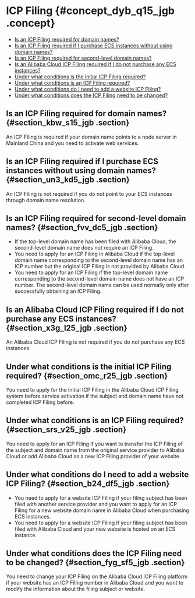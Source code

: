 # ICP Filing {#concept_dyb_q15_jgb .concept}

-   [Is an ICP Filing required for domain names?](#section_kbw_s15_jgb)
-   [Is an ICP Filing required if I purchase ECS instances without using domain names?](#section_un3_kd5_jgb)
-   [Is an ICP Filing required for second-level domain names?](#section_fvv_dc5_jgb)
-   [Is an Alibaba Cloud ICP Filing required if I do not purchase any ECS instances?](#section_x3g_l25_jgb)
-   [Under what conditions is the initial ICP Filing required?](#section_omc_r25_jgb)
-   [Under what conditions is an ICP Filing required?](#section_srs_v25_jgb)
-   [Under what conditions do I need to add a website ICP Filing?](#section_b24_df5_jgb)
-   [Under what conditions does the ICP Filing need to be changed?](#section_fyg_sf5_jgb)

## Is an ICP Filing required for domain names? {#section_kbw_s15_jgb .section}

An ICP Filing is required if your domain name points to a node server in Mainland China and you need to activate web services.

## Is an ICP Filing required if I purchase ECS instances without using domain names? {#section_un3_kd5_jgb .section}

An ICP Filing is not required if you do not point to your ECS instances through domain name resolution.

## Is an ICP Filing required for second-level domain names? {#section_fvv_dc5_jgb .section}

-   If the top-level domain name has been filed with Alibaba Cloud, the second-level domain name does not require an ICP Filing.
-   You need to apply for an ICP Filing in Alibaba Cloud if the top-level domain name corresponding to the second-level domain name has an ICP number but the original ICP Filing is not provided by Alibaba Cloud.
-   You need to apply for an ICP Filing if the top-level domain name corresponding to the second-level domain name does not have an ICP number. The second-level domain name can be used normally only after successfully obtaining an ICP Filing.

## Is an Alibaba Cloud ICP Filing required if I do not purchase any ECS instances? {#section_x3g_l25_jgb .section}

An Alibaba Cloud ICP Filing is not required if you do not purchase any ECS instances.

## Under what conditions is the initial ICP Filing required? {#section_omc_r25_jgb .section}

You need to apply for the initial ICP Filing in the Alibaba Cloud ICP Filing system before service activation if the subject and domain name have not completed ICP Filing before.

## Under what conditions is an ICP Filing required? {#section_srs_v25_jgb .section}

You need to apply for an ICP Filing if you want to transfer the ICP Filing of the subject and domain name from the original service provider to Alibaba Cloud or add Alibaba Cloud as a new ICP Filing provider of your website.

## Under what conditions do I need to add a website ICP Filing? {#section_b24_df5_jgb .section}

-   You need to apply for a website ICP Filing if your filing subject has been filed with another service provider and you want to apply for an ICP Filing for a new website domain name in Alibaba Cloud when purchasing ECS instances.
-   You need to apply for a website ICP Filing if your filing subject has been filed with Alibaba Cloud and your new website is hosted on an ECS instance.

## Under what conditions does the ICP Filing need to be changed? {#section_fyg_sf5_jgb .section}

You need to change your ICP Filing on the Alibaba Cloud ICP Filing platform if your website has an ICP Filing number in Alibaba Cloud and you want to modify the information about the filing subject or website.

